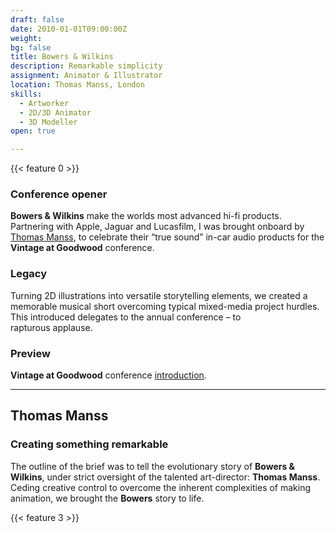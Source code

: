 ```yaml
---
draft: false
date: 2010-01-01T09:00:00Z
weight:
bg: false
title: Bowers & Wilkins
description: Remarkable simplicity
assignment: Animator & Illustrator
location: Thomas Manss, London
skills:
  - Artworker
  - 2D/3D Animator
  - 3D Modeller
open: true

---
```


{{< feature 0 >}}

### Conference opener

**Bowers & Wilkins** make the worlds most advanced hi-fi products. Partnering with Apple, Jaguar and Lucasfilm, I was brought onboard by [Thomas Manss](http://www.manss.com/en/Project/Vintage-at-Goodwood), to celebrate their “true sound” in-car audio products for the **Vintage at Goodwood**&nbsp;conference.

### Legacy

Turning 2D illustrations into versatile storytelling elements, we created a memorable musical short overcoming typical mixed-media project&nbsp;hurdles. This introduced delegates to the annual conference – to rapturous&nbsp;applause.

### Preview

**Vintage at Goodwood**&nbsp;conference [introduction](https://vimeo.com/124144694).

<!--
### Preview

[Animation](https://vimeo.com/124144694) <a ondragstart="return false" style="visibility: visible;" class="btn portfolioVisibility" data-selector=".cell15" onclick="static();document.getElementById('togglebox').checked = true;">Animation still</a> <a ondragstart="return false" style="visibility: visible;" class="btn portfolioVisibility" data-selector=".cell17" onclick="static();document.getElementById('togglebox').checked = true;">Conference screen</a> <a ondragstart="return false" style="visibility: visible;" class="btn portfolioVisibility" data-selector=".cell18" onclick="static();document.getElementById('togglebox').checked = true;">Project inspiration</a>

## Project in detail
-->

* * *

## Thomas Manss

### Creating something remarkable

The outline of the brief was to tell the evolutionary story of **Bowers & Wilkins**, under strict oversight of the talented art-director: **Thomas Manss**. Ceding creative control to overcome the inherent complexities of making animation, we brought the **Bowers** story to life.

{{< feature 3 >}}


<!--
### 3D Modelling

Modelling and rendering realistic speaker components throughout their range was a pleasure – working with admirable, beautiful source&nbsp;material.
-->
